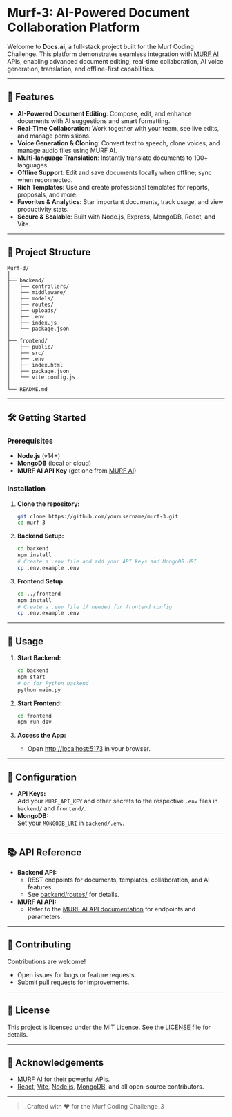 ﻿# Murf-3: AI-Powered Document Collaboration Platform

Welcome to **Docs.ai**, a full-stack project built for the Murf Coding Challenge. This platform demonstrates seamless integration with [MURF AI](https://murf.ai/) APIs, enabling advanced document editing, real-time collaboration, AI voice generation, translation, and offline-first capabilities.

---

## 🚀 Features

- **AI-Powered Document Editing**: Compose, edit, and enhance documents with AI suggestions and smart formatting.
- **Real-Time Collaboration**: Work together with your team, see live edits, and manage permissions.
- **Voice Generation & Cloning**: Convert text to speech, clone voices, and manage audio files using MURF AI.
- **Multi-language Translation**: Instantly translate documents to 100+ languages.
- **Offline Support**: Edit and save documents locally when offline; sync when reconnected.
- **Rich Templates**: Use and create professional templates for reports, proposals, and more.
- **Favorites & Analytics**: Star important documents, track usage, and view productivity stats.
- **Secure & Scalable**: Built with Node.js, Express, MongoDB, React, and Vite.

---

## 📁 Project Structure

```
Murf-3/
│
├── backend/
│   ├── controllers/
│   ├── middleware/
│   ├── models/
│   ├── routes/
│   ├── uploads/
│   ├── .env
│   ├── index.js
│   └── package.json
│
├── frontend/
│   ├── public/
│   ├── src/
│   ├── .env
│   ├── index.html
│   ├── package.json
│   └── vite.config.js
│
└── README.md
```

---

## 🛠️ Getting Started

### Prerequisites

- **Node.js** (v14+)
- **MongoDB** (local or cloud)
- **MURF AI API Key** (get one from [MURF AI](https://murf.ai/))

### Installation

1. **Clone the repository:**
    ```bash
    git clone https://github.com/yourusername/murf-3.git
    cd murf-3
    ```

2. **Backend Setup:**
    ```bash
    cd backend
    npm install
    # Create a .env file and add your API keys and MongoDB URI
    cp .env.example .env
    ```

3. **Frontend Setup:**
    ```bash
    cd ../frontend
    npm install
    # Create a .env file if needed for frontend config
    cp .env.example .env
    ```

---

## 🚦 Usage

1. **Start Backend:**
    ```bash
    cd backend
    npm start
    # or for Python backend
    python main.py
    ```

2. **Start Frontend:**
    ```bash
    cd frontend
    npm run dev
    ```

3. **Access the App:**
    - Open [http://localhost:5173](http://localhost:5173) in your browser.

---

## 🔑 Configuration

- **API Keys:**  
  Add your `MURF_API_KEY` and other secrets to the respective `.env` files in `backend/` and `frontend/`.
- **MongoDB:**  
  Set your `MONGODB_URI` in `backend/.env`.

---

## 📚 API Reference

- **Backend API:**  
  - REST endpoints for documents, templates, collaboration, and AI features.
  - See [backend/routes/](backend/routes/) for details.
- **MURF AI API:**  
  - Refer to the [MURF AI API documentation](https://docs.murf.ai/) for endpoints and parameters.

---

## 🤝 Contributing

Contributions are welcome!  
- Open issues for bugs or feature requests.
- Submit pull requests for improvements.

---

## 📄 License

This project is licensed under the MIT License. See the [LICENSE](LICENSE) file for details.

---

## 🙏 Acknowledgements

- [MURF AI](https://murf.ai/) for their powerful APIs.
- [React](https://react.dev/), [Vite](https://vitejs.dev/), [Node.js](https://nodejs.org/), [MongoDB](https://www.mongodb.com/), and all open-source contributors.

---

> _Crafted with ❤️ for the Murf Coding Challenge_3
